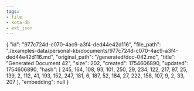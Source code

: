 ```yaml
---
tags:
- file
- kota-db
- ext_json
---
```

{
  "id": "977c724d-c070-4ac9-a3f4-ded44e42d116",
  "file_path": "./examples-data/personal-kb/documents/977c724d-c070-4ac9-a3f4-ded44e42d116.md",
  "original_path": "/generated/doc-042.md",
  "title": "Generated Document 42",
  "size": 202,
  "created": 1754606890,
  "updated": 1754606890,
  "hash": [
    245,
    164,
    108,
    93,
    101,
    250,
    29,
    234,
    122,
    217,
    97,
    25,
    139,
    2,
    112,
    41,
    193,
    152,
    247,
    181,
    6,
    187,
    52,
    184,
    27,
    222,
    158,
    107,
    9,
    2,
    33,
    207
  ],
  "embedding": null
}